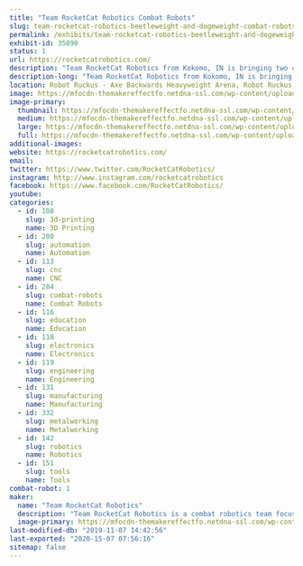 ```yaml
---
title: "Team RocketCat Robotics Combat Robots"
slug: team-rocketcat-robotics-beetleweight-and-dogeweight-combat-robots
permalink: /exhibits/team-rocketcat-robotics-beetleweight-and-dogeweight-combat-robots/
exhibit-id: 35890
status: 1
url: https://rocketcatrobotics.com/
description: "Team RocketCat Robotics from Kokomo, IN is bringing two combat robots to the Robot Ruckus! Each of these robots are brand new designs, and will be making their debut at Robot Ruckus 2019. "
description-long: "Team RocketCat Robotics from Kokomo, IN is bringing two combat robots to the Robot Ruckus! Each of these robots are brand new designs, and will be making their debut at Robot Ruckus 2019. We are bringing both a 3 pound Beetleweight robot, and a 30 pound Sportsman robot. Team RocketCat has over 40 years of competition robotics experience, and is excited to learn from the best of the best in Orlando!"
location: Robot Ruckus - Axe Backwards Heavyweight Arena, Robot Ruckus - Small Arena
image: https://mfocdn-themakereffectfo.netdna-ssl.com/wp-content/uploads/2019/11/IMG_5325-1024x768.jpeg
image-primary:
  thumbnail: https://mfocdn-themakereffectfo.netdna-ssl.com/wp-content/uploads/2019/11/IMG_5325-150x150.jpeg
  medium: https://mfocdn-themakereffectfo.netdna-ssl.com/wp-content/uploads/2019/11/IMG_5325-300x225.jpeg
  large: https://mfocdn-themakereffectfo.netdna-ssl.com/wp-content/uploads/2019/11/IMG_5325-1024x768.jpeg
  full: https://mfocdn-themakereffectfo.netdna-ssl.com/wp-content/uploads/2019/11/IMG_5325.jpeg
additional-images:
website: https://rocketcatrobotics.com/
email: 
twitter: https://www.twitter.com/RocketCatRobotics/
instagram: http://www.instagram.com/rocketcatrobotics
facebook: https://www.facebook.com/RocketCatRobotics/
youtube: 
categories:
  - id: 108
    slug: 3d-printing
    name: 3D Printing
  - id: 200
    slug: automation
    name: Automation
  - id: 113
    slug: cnc
    name: CNC
  - id: 284
    slug: combat-robots
    name: Combat Robots
  - id: 116
    slug: education
    name: Education
  - id: 118
    slug: electronics
    name: Electronics
  - id: 119
    slug: engineering
    name: Engineering
  - id: 131
    slug: manufacturing
    name: Manufacturing
  - id: 332
    slug: metalworking
    name: Metalworking
  - id: 142
    slug: robotics
    name: Robotics
  - id: 151
    slug: tools
    name: Tools
combat-robot: 1
maker:
  name: "Team RocketCat Robotics"
  description: "Team RocketCat Robotics is a combat robotics team focused on building attractive, effective robots. The team hopes to use our robots to inspire others to find a passion for robotics and STEM. "
  image-primary: https://mfocdn-themakereffectfo.netdna-ssl.com/wp-content/uploads/2019/08/rocketcat.jpg
last-modified-db: "2019-11-07 14:42:56"
last-exported: "2020-15-07 07:56:16"
sitemap: false
---
```

